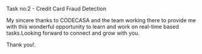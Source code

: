 Task no:2 - Credit Card Fraud Detection

My sincere thanks to CODECASA and the team working there to provide me with this wonderful opportunity to learn and work on real-time based tasks.Looking forward to connect and grow with you.

Thank you!.
